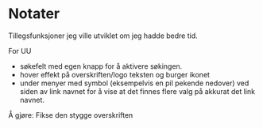<h1>Notater</h1>


Tillegsfunksjoner jeg ville utviklet om jeg hadde bedre tid.

For UU
- søkefelt med egen knapp for å aktivere søkingen. 
- hover effekt på overskriften/logo teksten og burger ikonet
- under menyer med symbol (eksempelvis en pil pekende nedover) 
ved siden av link navnet for å vise at det finnes flere valg på akkurat det link navnet.



Å gjøre: Fikse den stygge overskriften
